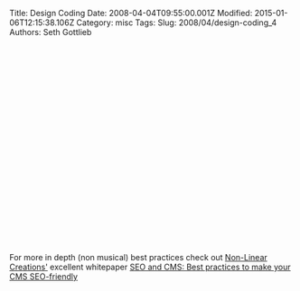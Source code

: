Title: Design Coding
Date: 2008-04-04T09:55:00.001Z
Modified: 2015-01-06T12:15:38.106Z
Category: misc
Tags: 
Slug: 2008/04/design-coding_4
Authors: Seth Gottlieb

<object height="355" width="425">

<param name="movie" value="http://www.youtube.com/v/a0qMe7Z3EYg&amp;hl=en"/>

<param name="wmode" value="transparent"/>

<embed height="355" src="http://www.youtube.com/v/a0qMe7Z3EYg&amp;hl=en" type="application/x-shockwave-flash" width="425" wmode="transparent"/>

</object>  
  
For more in depth (non musical) best practices check out [Non-Linear Creations'](http://www.nonlinear.ca) excellent whitepaper [SEO and CMS: Best practices to make your CMS SEO-friendly](http://www.nonlinear.ca/whitepaper/index.asp?id=4)
